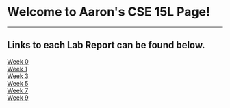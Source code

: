 # Welcome to Aaron's CSE 15L Page!
---
## Links to each Lab Report can be found below.
[Week 0](/Lab-0/lweek-0.md)  
[Week 1](/Lab%20Report%201/Week1.md)  
[Week 3](/Lab%20Report%202/labreport2.md)  
[Week 5](/Lab-Report-3/week5.md)  
[Week 7]()  
[Week 9]()  
